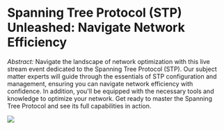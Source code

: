 # Spanning Tree Protocol (STP) Unleashed: Navigate Network Efficiency

*Abstract:* Navigate the landscape of network optimization with this live stream event dedicated to the Spanning Tree Protocol (STP). Our subject matter experts will guide through the essentials of STP configuration and management, ensuring you can navigate network efficiency with confidence. In addition, you'll be equipped with the necessary tools and knowledge to optimize your network. Get ready to master the Spanning Tree Protocol and see its full capabilities in action.

![](s1e1-stp.jpeg)